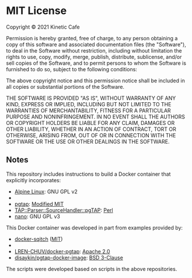 # MIT License

Copyright © 2021 Kinetic Cafe

Permission is hereby granted, free of charge, to any person obtaining a copy of
this software and associated documentation files (the \"Software\"), to deal in
the Software without restriction, including without limitation the rights to
use, copy, modify, merge, publish, distribute, sublicense, and/or sell copies of
the Software, and to permit persons to whom the Software is furnished to do so,
subject to the following conditions:

The above copyright notice and this permission notice shall be included in all
copies or substantial portions of the Software.

THE SOFTWARE IS PROVIDED \"AS IS\", WITHOUT WARRANTY OF ANY KIND, EXPRESS OR
IMPLIED, INCLUDING BUT NOT LIMITED TO THE WARRANTIES OF MERCHANTABILITY, FITNESS
FOR A PARTICULAR PURPOSE AND NONINFRINGEMENT. IN NO EVENT SHALL THE AUTHORS OR
COPYRIGHT HOLDERS BE LIABLE FOR ANY CLAIM, DAMAGES OR OTHER LIABILITY, WHETHER
IN AN ACTION OF CONTRACT, TORT OR OTHERWISE, ARISING FROM, OUT OF OR IN
CONNECTION WITH THE SOFTWARE OR THE USE OR OTHER DEALINGS IN THE SOFTWARE.

## Notes

This repository includes instructions to build a Docker container that
explicitly incorporates:

- [Alpine Linux]: GNU GPL v2
- [sqitch]: [MIT][sqitch-mit]
- [pgtap]: [Modified MIT][pgtap-mit]
- [TAP::Parser::SourceHandler::pgTAP][theory/tap-parser-sourcehandler-pgtap]:
  [Perl][pgtap-perl]
- [nano]: GNU GPL v3

This Docker container was developed in part from examples provided by:

- [docker-sqitch] ([MIT][docker-sqitch-mit])
- [theory/tap-parser-sourcehandler-pgtap]: [Perl][pgtap-perl]
- [LREN-CHUV/docker-pgtap]: [Apache 2.0][docker-pgtap-apache]
- [disaykin/pgtap-docker-image]: [BSD 3-Clause][pgtap-docker-image-bsd]

The scripts were developed based on scripts in the above repositories.

[disaykin/pgtap-docker-image]: https://github.com/disaykin/pgtap-docker-image
[docker-sqitch-mit]: https://github.com/sqitchers/docker-sqitch/blob/main/LICENSE.md
[docker-sqitch]: https://github.com/sqitchers/docker-sqitch
[lren-chuv/docker-pgtap]: https://github.com/LREN-CHUV/docker-pgtap
[pgtap]: https://pgtap.org
[pgtap-mit]: https://github.com/theory/pgtap#copyright-and-license
[pgtap-perl]: https://github.com/theory/tap-parser-sourcehandler-pgtap/tree/v3.35#copyright-and-licence
[sqitch]: https://sqitch.org
[sqitch-mit]: https://github.com/sqitchers/sqitch/blob/develop/LICENSE.md
[theory/tap-parser-sourcehandler-pgtap]: https://github.com/theory/tap-parser-sourcehandler-pgtap
[alpine linux]: https://alpinelinux.org:
[nano]: https://www.nano-editor.org
[docker-pgtap-apache]: https://github.com/LREN-CHUV/docker-pgtap/blob/master/LICENSE
[pgtap-docker-image-bsd]: https://github.com/disaykin/pgtap-docker-image/blob/master/LICENSE

